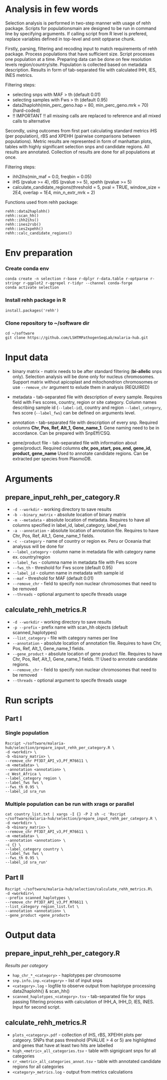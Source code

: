 # Analysis in few words

Selection analysis is performed in two-step manner with usage of rehh package. Scripts for populationsmain are designed to be run in command line by specifying arguments. If calling script from R level is prefered, replace variables defined in top-level and omit optparse chunk.

Firstly, parsing, filtering and recoding input to match requirements of rehh package. Process populations that have sufficient size. Script processes one population at a time. Preparing data can be done on few resolution levels region/country/site. Population is collected based on metadata description. Results in form of tab-separated file with calculated IHH, IES, INES metrics. 

Filtering steps:
* selecting snps with MAF > th (default 0.01)
* selecting samples with Fws > th (default 0.95)
* data2haplohh(min_perc_geno.hap = 80, min_perc_geno.mrk = 70) (hard-coded)
* !! IMPORTANT !! all missing calls are replaced to reference and all mixed calls to alternative

Secondly, using outcomes from first part calculating standard metrics iHS (per population), rBS and XPEHH (pairwise comparisons between populations). Metric results are represented in form of manhattan plots, tables with highly significant selection snps and candidate regions. All results are annotated. Collection of results are done for all populations at once.

Filtering steps:
* ihh2ihs(min_maf = 0.0, freqbin = 0.05)
* iHS (pvalue >= 4), rBS (pvalue >= 5), xpehh (pvalue >= 5)
* calculate_candidate_regions(threshold = 5,
                            pval = TRUE,
                            window_size = 2E4,
                            overlap = 1E4,
                            min_n_extr_mrk = 2)


Functions used from rehh package:

```{r}
rehh::data2haplohh()
rehh::scan_hh()
rehh::ihh2ihs()
rehh::ines2rsb()
rehh::ies2xpehh()
rehh::calc_candidate_regions()
```

# Env preparation

### Create conda env
```{bash}
conda create -n selection r-base r-dplyr r-data.table r-optparse r-stringr r-ggplot2 r-ggrepel r-tidyr --channel conda-forge
conda activate selection
```

### Install rehh package in R
```{r}
install.packages('rehh')
```

### Clone repository to ~/software dir
```{bash}
cd ~/software
git clone https://github.com/LSHTMPathogenSeqLab/malaria-hub.git
```

# Input data

* binary matrix - matrix needs to be after standard filtering (__bi-allelic__ snps only). Selection analysis will be done only for nucleus chromosomes. Support matrix without apicoplast and mitochondrion chromosomes or use `--remove_chr` argument to exlude them in analysis (REQUIRED)

* metadata - tab-separated file with description of every sample. Requires field with Fws scores, country, region or site category. Column names describing sample id (`--label-id`), country and region `--label_category`, fws score (`--label_fws`) can be defined on arguments level.

* annotation - tab-separated file with description of every snp. Required columns __Chr, Pos, Ref, Alt_1, Gene_name_1__. Gene naming need to be in accordance. Can be prepared with SnpEff/CSQ.

* gene/product file - tab-separated file with information about gene/product. Required columns __chr, pos_start, pos_end, gene_id, product, gene_name__ Used to annotate candidate regions. Can be extracted per species from PlasmoDB.

# Arguments

## prepare_input_rehh_per_category.R ##

* `-d --workdir` - working directory to save results
* `-b --binary_matrix` - absolute location of binary matrix
* `-m --metadata` - absolute location of metadata. Requires to have all columns specified in label_id, label_category, label_fws
* `-a --annotation` - absolute location of annotation file. Requires to have Chr, Pos, Ref, Alt_1, Gene_name_1 fields.
* `-c --category` - name of country or region ex. Peru or Oceania that analysus will be done for
* `--label_category` - column name in metadata file with category name ex. country/region
* `--label_fws` - columna name in metadata file with Fws score
* `--fws_th` - threshold for Fws score (default 0.95)
* `--label_id` - column name in metadata with sample id
* `--maf` - threshold for MAF (default 0.01)
* `--remove_chr` - field to specify non nuclear chromosomes that need to be removed
* `--threads` - optional argument to specife threads usage

## calculate_rehh_metrics.R ##

* `-d --workdir` - working directory to save results
* `-p --prefix` - prefix name with scan_hh objects (default scanned_haplotypes)
* `--list_category` - file with category names per line
* `--annotation` - absolute location of annotation file. Requires to have Chr, Pos, Ref, Alt_1, Gene_name_1 fields.
* `--gene_product` - absolute location of gene product file. Requires to have Chr, Pos, Ref, Alt_1, Gene_name_1 fields. !!! Used to annotate candidate regions.
* `--remove_chr` - field to specify non nuclear chromosomes that need to be removed
* `--threads` - optional argument to specife threads usage

# Run scripts

## Part I
### Single population
```{bash}
Rscript ~/software/malaria-hub/selection/prepare_input_rehh_per_category.R \
-d <workdir> \
-b <binary_matrix> \
--remove_chr Pf3D7_API_v3,Pf_M76611 \
-m <metadata> \
--annotation <annotation> \
-c West_Africa \
--label_category region \
--label_fws fws \
--fws_th 0.95 \
--label_id sra_run
```
### Multiple population can be run with xrags or parallel
```{bash}
cat country_list.txt | xargs -I {} -P 2 sh -c 'Rscript ~/software/malaria-hub/selection/prepare_input_rehh_per_category.R \
-d <workdir> \
-b <binary_matrix> \
--remove_chr Pf3D7_API_v3,Pf_M76611 \
-m <metadata> \
--annotation <annotation> \
-c {} \
--label_category country \
--label_fws fws \
--fws_th 0.95 \
--label_id sra_run'

```
## Part II
```{bash}
Rscript ~/software/malaria-hub/selection/calculate_rehh_metrics.R\
-d <workdir>\
--prefix scanned_haplotypes \
--remove_chr Pf3D7_API_v3,Pf_M76611 \
--list_category region_list.txt \
--annotation <annotation> \
--gene_product <gene_product>
```

# Output data

## prepare_input_rehh_per_category.R ##

_Results per category_

* `hap_chr_*_<category>` - haplotypes per chromosome
* `snp.info.inp.<category>` - list of input snps
* `<category>.log` - logfile to observe output from haplotype processing data2haplohh() & scan_hh()
* `scanned_haplotypes_<category>.tsv` - tab-separated file for snps passing filtering process with calculation of IHH_A, IHH_D, IES, INES. Input for second script.

## calculate_rehh_metrics.R ##

* `plots_<category>.pdf` - collection of iHS, rBS, XPEHH plots per catgeory. SNPs that pass threshold (PVALUE > 4 or 5) are highlighted and genes that have at least two hits are labelled
* `high_<metric>_all_categories.tsv` - table with signigicant snps for all categories
* `cr_<metric>_all_categories_annot.tsv` - table with annotated candidate regions for all categories
* `<category>_metrics.log` - output from metrics calculations







